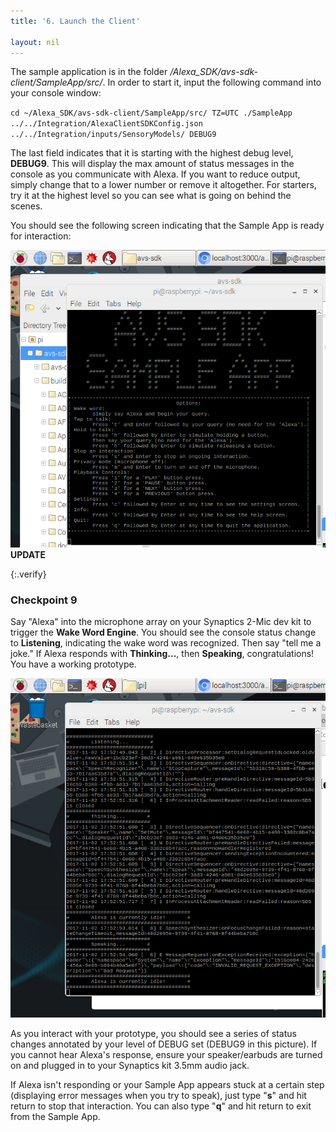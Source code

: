 ```yaml
---
title: '6. Launch the Client'

layout: nil
---
```



The sample application is in the folder */Alexa_SDK/avs-sdk-client/SampleApp/src/*. In order to start it, input the following command into your console window:

`cd ~/Alexa_SDK/avs-sdk-client/SampleApp/src/
TZ=UTC ./SampleApp ../../Integration/AlexaClientSDKConfig.json ../../Integration/inputs/SensoryModels/ DEBUG9`

The last field indicates that it is starting with the highest debug level, **DEBUG9**.  This will display the max amount of status messages in the console as you communicate with Alexa.  If you want to reduce output, simply change that to a lower number or remove it altogether. For starters, try it at the highest level so you can see what is going on behind the scenes.

You should see the following screen indicating that the Sample App is ready for interaction:

![app launched](../assets/app_launched.png)  **UPDATE**

{:.verify}
### Checkpoint 9

Say "Alexa" into the microphone array on your Synaptics 2-Mic dev kit to trigger the **Wake Word Engine**.   You should see the console status change to **Listening**, indicating the wake word was recognized.  Then say "tell me a joke." If Alexa responds with **Thinking...**, then **Speaking**, congratulations!  You have a working prototype.  

![app running](../assets/app_running.png)

As you interact with your prototype, you should see a series of status changes annotated by your level of DEBUG set (DEBUG9 in this picture).  If you cannot hear Alexa's response, ensure your speaker/earbuds are turned on and plugged in to your Synaptics kit 3.5mm audio jack.  

If Alexa isn't responding or your Sample App appears stuck at a certain step (displaying error messages when you try to speak), just type "**s**" and hit return to stop that interaction.  You can also type "**q**" and hit return to exit from the Sample App.
